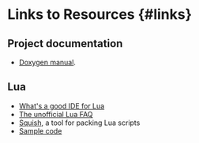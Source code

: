 Links to Resources {#links}
==================

Project documentation
---------------------

- [Doxygen manual](file:///C:/Program%20Files/doxygen/html/markdown.html).

Lua
---

- [What's a good IDE for Lua](http://stackoverflow.com/questions/143939/whats-a-good-ide-to-use-for-lua)
- [The unofficial Lua FAQ](http://www.luafaq.org/)
- [Squish](http://matthewwild.co.uk/projects/squish/home),
  a tool for packing Lua scripts
- [Sample code](http://lua-users.org/wiki/SampleCode)

